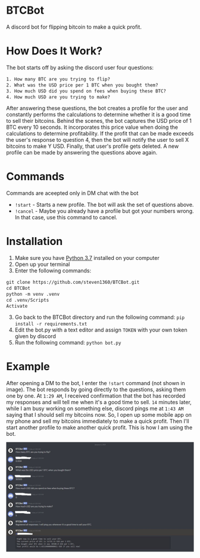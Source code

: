 # BTCBot
A discord bot for flipping bitcoin to make a quick profit.

# How Does It Work?
The bot starts off by asking the discord user four questions:
```
1. How many BTC are you trying to flip?
2. What was the USD price per 1 BTC when you bought them?
3. How much USD did you spend on fees when buying these BTC?
4. How much USD are you trying to make?
```
After answering these questions, the bot creates a profile for the user and constantly performs the calculations to determine whether it is a good time to sell their bitcoins. Behind the scenes, the bot captures the USD price of 1 BTC every 10 seconds. It incorporates this price value when doing the calculations to determine profitability. If the profit that can be made exceeds the user's response to question 4, then the bot will notify the user to sell X bitcoins to make Y USD. Finally, that user's profile gets deleted. A new profile can be made by answering the questions above again.

# Commands
Commands are aceepted only in DM chat with the bot
* `!start` - Starts a new profile. The bot will ask the set of questions above.
* `!cancel` - Maybe you already have a profile but got your numbers wrong. In that case, use this command to cancel.

# Installation
1. Make sure you have [Python 3.7](https://www.python.org/downloads/release/python-370/) installed on your computer
1. Open up your terminal
2. Enter the following commands:
```
git clone https://github.com/steven1360/BTCBot.git
cd BTCBot
python -m venv .venv
cd .venv/Scripts
Activate
```
3. Go back to the BTCBot directory and run the following command: `pip install -r requirements.txt `
4. Edit the bot.py with a text editor and assign `TOKEN` with your own token given by discord
5. Run the following command: `python bot.py`

# Example

After opening a DM to the bot, I enter the `!start` command (not shown in image). The bot responds by going directly to the questions, asking them one by one. At `1:29 AM`, I received confirmation that the bot has recorded my responses and will tell me when it's a good time to sell. `14` minutes later, while I am busy working on something else, discord pings me at `1:43 AM` saying that I should sell my bitcoins now. So, I open up some mobile app on my phone and sell my bitcoins immediately to make a quick profit. Then I'll start another profile to make another quick profit. This is how I am using the bot.

![BTCBot Example](/images/btcbot.JPG)

